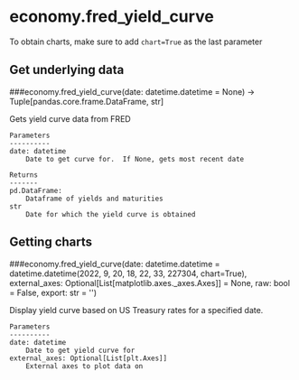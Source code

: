 # economy.fred_yield_curve

To obtain charts, make sure to add `chart=True` as the last parameter

## Get underlying data 
###economy.fred_yield_curve(date: datetime.datetime = None) -> Tuple[pandas.core.frame.DataFrame, str]

Gets yield curve data from FRED

    Parameters
    ----------
    date: datetime
        Date to get curve for.  If None, gets most recent date

    Returns
    -------
    pd.DataFrame:
        Dataframe of yields and maturities
    str
        Date for which the yield curve is obtained

## Getting charts 
###economy.fred_yield_curve(date: datetime.datetime = datetime.datetime(2022, 9, 20, 18, 22, 33, 227304, chart=True), external_axes: Optional[List[matplotlib.axes._axes.Axes]] = None, raw: bool = False, export: str = '')

Display yield curve based on US Treasury rates for a specified date.

    Parameters
    ----------
    date: datetime
        Date to get yield curve for
    external_axes: Optional[List[plt.Axes]]
        External axes to plot data on
